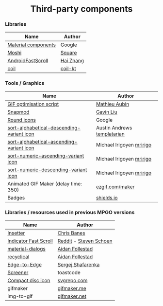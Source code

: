 <h1 align="center">Third-party components</h1>


### Libraries

| Name                                                        | Author                  |
| ----------------------------------------------------------- | ------------------------- |
| [Material components](https://github.com/material-components/material-components-android) | Google
| [Moshi](https://github.com/square/moshi) | [Square](https://square.github.io/)
| [AndroidFastScroll](https://github.com/zhanghai/AndroidFastScroll) | [Hai Zhang](https://github.com/zhanghai)
| [coil](https://github.com/coil-kt/coil) | [coil-kt](https://github.com/coil-kt)


### Tools / Graphics

| Name                                                        | Author                  |
| ----------------------------------------------------------- | ------------------------- |
| [GIF optimisation script](https://github.com/mathieu-aubin/tempgif) | [Mathieu Aubin](https://github.com/mathieu-aubin)
| [Snapmod](https://play.google.com/store/apps/details?id=cn.gavinliu.snapmod) | [Gavin Liu](https://play.google.com/store/apps/developer?id=Gavin+Liu)
| [Round icons](https://material.io/tools/icons/?style=round)|Google
| [sort-alphabetical-descending-variant icon](https://materialdesignicons.com/icon/sort-alphabetical-descending-variant) | Austin Andrews [templatarian](https://twitter.com/templarian)
| [sort-alphabetical-ascending-variant icon](https://materialdesignicons.com/icon/sort-alphabetical-ascending-variant) | Michael Irigoyen [mririgo](https://twitter.com/mririgo)
| [sort-numeric-ascending-variant icon](https://materialdesignicons.com/icon/sort-numeric-ascending-variant) | Michael Irigoyen [mririgo](https://twitter.com/mririgo)
| [sort-numeric-descending-variant icon](https://materialdesignicons.com/icon/sort-numeric-descending-variant) | Michael Irigoyen [mririgo](https://twitter.com/mririgo)
| Animated GIF Maker (delay time: 350) | [ezgif.com/maker](https://ezgif.com/maker)
| Badges | [shields.io](https://shields.io/)


### Libraries / resources used in previous MPGO versions

| Name                                                        | Author                  |
| ----------------------------------------------------------- | ------------------------- |
| [Insetter](https://github.com/chrisbanes/insetter) | [Chris Banes](https://github.com/chrisbanes)
| [Indicator Fast Scroll](https://github.com/reddit/IndicatorFastScroll) | [Reddit](https://github.com/reddit) - [Steven Schoen](https://github.com/DSteve595)
| [material-dialogs](https://github.com/afollestad/material-dialogs) | [Aidan Follestad](https://github.com/afollestad)
| [recyclical](https://github.com/afollestad/recyclical) | [Aidan Follestad](https://github.com/afollestad)
| [Edge-to-Edge](https://github.com/beworker/edge-to-edge) | [Sergej Shafarenka](https://github.com/beworker)
| [Screener](https://forum.xda-developers.com/t/app-4-0-screener.3605029/) | toastcode
| [Compact disc icon](https://www.svgrepo.com/svg/181020/compact-disc-music) | [svgrepo.com](https://www.svgrepo.com)
| gifmaker | [gifmaker.me](https://gifmaker.me/)
| img-to-gif | [gifmaker.net](https://www.gifmaker.net/)
